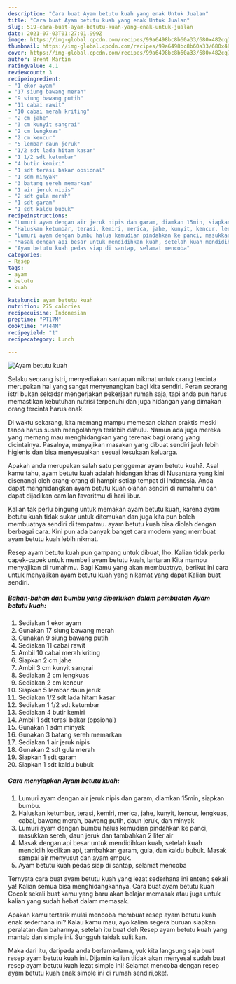 ```yaml
---
description: "Cara buat Ayam betutu kuah yang enak Untuk Jualan"
title: "Cara buat Ayam betutu kuah yang enak Untuk Jualan"
slug: 519-cara-buat-ayam-betutu-kuah-yang-enak-untuk-jualan
date: 2021-07-03T01:27:01.999Z
image: https://img-global.cpcdn.com/recipes/99a6498bc8b60a33/680x482cq70/ayam-betutu-kuah-foto-resep-utama.jpg
thumbnail: https://img-global.cpcdn.com/recipes/99a6498bc8b60a33/680x482cq70/ayam-betutu-kuah-foto-resep-utama.jpg
cover: https://img-global.cpcdn.com/recipes/99a6498bc8b60a33/680x482cq70/ayam-betutu-kuah-foto-resep-utama.jpg
author: Brent Martin
ratingvalue: 4.1
reviewcount: 3
recipeingredient:
- "1 ekor ayam"
- "17 siung bawang merah"
- "9 siung bawang putih"
- "11 cabai rawit"
- "10 cabai merah kriting"
- "2 cm jahe"
- "3 cm kunyit sangrai"
- "2 cm lengkuas"
- "2 cm kencur"
- "5 lembar daun jeruk"
- "1/2 sdt lada hitam kasar"
- "1 1/2 sdt ketumbar"
- "4 butir kemiri"
- "1 sdt terasi bakar opsional"
- "1 sdm minyak"
- "3 batang sereh memarkan"
- "1 air jeruk nipis"
- "2 sdt gula merah"
- "1 sdt garam"
- "1 sdt kaldu bubuk"
recipeinstructions:
- "Lumuri ayam dengan air jeruk nipis dan garam, diamkan 15min, siapkan bumbu."
- "Haluskan ketumbar, terasi, kemiri, merica, jahe, kunyit, kencur, lengkuas, cabai, bawang merah, bawang putih, daun jeruk, dan minyak"
- "Lumuri ayam dengan bumbu halus kemudian pindahkan ke panci, masukkan sereh, daun jeruk dan tambahkan 2 liter air"
- "Masak dengan api besar untuk mendidihkan kuah, setelah kuah mendidih kecilkan api, tambahkan garam, gula, dan kaldu bubuk. Masak sampai air menyusut dan ayam empuk."
- "Ayam betutu kuah pedas siap di santap, selamat mencoba"
categories:
- Resep
tags:
- ayam
- betutu
- kuah

katakunci: ayam betutu kuah 
nutrition: 275 calories
recipecuisine: Indonesian
preptime: "PT17M"
cooktime: "PT44M"
recipeyield: "1"
recipecategory: Lunch

---
```



![Ayam betutu kuah](https://img-global.cpcdn.com/recipes/99a6498bc8b60a33/680x482cq70/ayam-betutu-kuah-foto-resep-utama.jpg)

Selaku seorang istri, menyediakan santapan nikmat untuk orang tercinta merupakan hal yang sangat menyenangkan bagi kita sendiri. Peran seorang istri bukan sekadar mengerjakan pekerjaan rumah saja, tapi anda pun harus memastikan kebutuhan nutrisi terpenuhi dan juga hidangan yang dimakan orang tercinta harus enak.

Di waktu  sekarang, kita memang mampu memesan olahan praktis meski tanpa harus susah mengolahnya terlebih dahulu. Namun ada juga mereka yang memang mau menghidangkan yang terenak bagi orang yang dicintainya. Pasalnya, menyajikan masakan yang dibuat sendiri jauh lebih higienis dan bisa menyesuaikan sesuai kesukaan keluarga. 



Apakah anda merupakan salah satu penggemar ayam betutu kuah?. Asal kamu tahu, ayam betutu kuah adalah hidangan khas di Nusantara yang kini disenangi oleh orang-orang di hampir setiap tempat di Indonesia. Anda dapat menghidangkan ayam betutu kuah olahan sendiri di rumahmu dan dapat dijadikan camilan favoritmu di hari libur.

Kalian tak perlu bingung untuk memakan ayam betutu kuah, karena ayam betutu kuah tidak sukar untuk ditemukan dan juga kita pun boleh membuatnya sendiri di tempatmu. ayam betutu kuah bisa diolah dengan berbagai cara. Kini pun ada banyak banget cara modern yang membuat ayam betutu kuah lebih nikmat.

Resep ayam betutu kuah pun gampang untuk dibuat, lho. Kalian tidak perlu capek-capek untuk membeli ayam betutu kuah, lantaran Kita mampu menyajikan di rumahmu. Bagi Kamu yang akan membuatnya, berikut ini cara untuk menyajikan ayam betutu kuah yang nikamat yang dapat Kalian buat sendiri.

<!--inarticleads1-->

##### Bahan-bahan dan bumbu yang diperlukan dalam pembuatan Ayam betutu kuah:

1. Sediakan 1 ekor ayam
1. Gunakan 17 siung bawang merah
1. Gunakan 9 siung bawang putih
1. Sediakan 11 cabai rawit
1. Ambil 10 cabai merah kriting
1. Siapkan 2 cm jahe
1. Ambil 3 cm kunyit sangrai
1. Sediakan 2 cm lengkuas
1. Sediakan 2 cm kencur
1. Siapkan 5 lembar daun jeruk
1. Sediakan 1/2 sdt lada hitam kasar
1. Sediakan 1 1/2 sdt ketumbar
1. Sediakan 4 butir kemiri
1. Ambil 1 sdt terasi bakar (opsional)
1. Gunakan 1 sdm minyak
1. Gunakan 3 batang sereh memarkan
1. Sediakan 1 air jeruk nipis
1. Gunakan 2 sdt gula merah
1. Siapkan 1 sdt garam
1. Siapkan 1 sdt kaldu bubuk




<!--inarticleads2-->

##### Cara menyiapkan Ayam betutu kuah:

1. Lumuri ayam dengan air jeruk nipis dan garam, diamkan 15min, siapkan bumbu.
1. Haluskan ketumbar, terasi, kemiri, merica, jahe, kunyit, kencur, lengkuas, cabai, bawang merah, bawang putih, daun jeruk, dan minyak
1. Lumuri ayam dengan bumbu halus kemudian pindahkan ke panci, masukkan sereh, daun jeruk dan tambahkan 2 liter air
1. Masak dengan api besar untuk mendidihkan kuah, setelah kuah mendidih kecilkan api, tambahkan garam, gula, dan kaldu bubuk. Masak sampai air menyusut dan ayam empuk.
1. Ayam betutu kuah pedas siap di santap, selamat mencoba




Ternyata cara buat ayam betutu kuah yang lezat sederhana ini enteng sekali ya! Kalian semua bisa menghidangkannya. Cara buat ayam betutu kuah Cocok sekali buat kamu yang baru akan belajar memasak atau juga untuk kalian yang sudah hebat dalam memasak.

Apakah kamu tertarik mulai mencoba membuat resep ayam betutu kuah enak sederhana ini? Kalau kamu mau, ayo kalian segera buruan siapkan peralatan dan bahannya, setelah itu buat deh Resep ayam betutu kuah yang mantab dan simple ini. Sungguh taidak sulit kan. 

Maka dari itu, daripada anda berlama-lama, yuk kita langsung saja buat resep ayam betutu kuah ini. Dijamin kalian tiidak akan menyesal sudah buat resep ayam betutu kuah lezat simple ini! Selamat mencoba dengan resep ayam betutu kuah enak simple ini di rumah sendiri,oke!.


